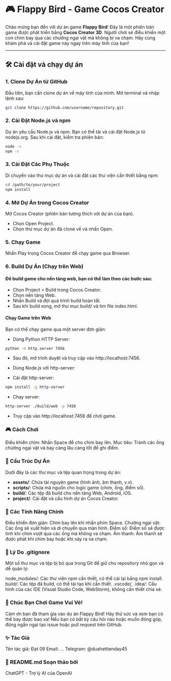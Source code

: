 # 🎮 Flappy Bird - Game Cocos Creator

Chào mừng bạn đến với dự án game **Flappy Bird**! Đây là một phiên bản game được phát triển bằng **Cocos Creator 3D**. Người chơi sẽ điều khiển một con chim bay qua các chướng ngại vật mà không bị va chạm. Hãy cùng khám phá và cài đặt game này ngay trên máy tính của bạn!

---

## 🛠 Cài đặt và chạy dự án

### 1. **Clone Dự Án từ GitHub**

Đầu tiên, bạn cần clone dự án về máy tính của mình. Mở terminal và nhập lệnh sau:

```bash
git clone https://github.com/username/repository.git
```
### 2. Cài Đặt Node.js và npm

Dự án yêu cầu Node.js và npm. Bạn có thể tải và cài đặt Node.js từ nodejs.org. Sau khi cài đặt, kiểm tra phiên bản:

```bash
node -v
npm -v
```
### 3. Cài Đặt Các Phụ Thuộc

Di chuyển vào thư mục dự án và cài đặt các thư viện cần thiết bằng npm:

```bash
cd /path/to/your/project
npm install
```

### 4. Mở Dự Án trong Cocos Creator

Mở Cocos Creator (phiên bản tương thích với dự án của bạn).
* Chọn Open Project.
* Chọn thư mục dự án đã clone về và nhấn Open.
### 5. Chạy Game
Nhấn Play trong Cocos Creator để chạy game qua Browser.

### 6. Build Dự Án (Chạy trên Web)

#### Để build game cho nền tảng web, bạn có thể làm theo các bước sau:

* Chọn Project > Build trong Cocos Creator.
* Chọn nền tảng Web.
* Nhấn Build và đợi quá trình build hoàn tất.
* Sau khi build xong, mở thư mục build/ và tìm file index.html.

#### Chạy Game trên Web

Bạn có thể chạy game qua một server đơn giản:

* Dùng Python HTTP Server:

```bash
python -m http.server 7456
```
- Sau đó, mở trình duyệt và truy cập vào http://localhost:7456.

* Dùng Node.js với http-server:

- Cài đặt http-server:

```bash
npm install -g http-server
```
- Chạy server:

```bash
http-server ./build/web -p 7456
```
- Truy cập vào http://localhost:7456 để chơi game.

### 🎮 Cách Chơi
Điều khiển chim: Nhấn Space để cho chim bay lên.
Mục tiêu: Tránh các ống chướng ngại vật và bay càng lâu càng tốt để ghi điểm.
### 📂 Cấu Trúc Dự Án
Dưới đây là các thư mục và tệp quan trọng trong dự án:

* **assets/**: Chứa tài nguyên game (hình ảnh, âm thanh, v.v).
* **scripts/**: Chứa mã nguồn cho logic game (chim, ống, điểm số).
* **build/**: Các tệp đã build cho nền tảng Web, Android, iOS.
* **project/**: Cài đặt và cấu hình dự án Cocos Creator.
### 🚀 Các Tính Năng Chính
Điều khiển đơn giản: Chim bay lên khi nhấn phím Space.
Chướng ngại vật: Các ống sẽ xuất hiện và di chuyển qua màn hình.
Điểm số: Điểm số sẽ được tính khi chim vượt qua các ống mà không va chạm.
Âm thanh: Âm thanh sẽ được phát khi chim bay hoặc khi xảy ra va chạm.
### 📝 Lý Do .gitignore
Một số thư mục và tệp bị bỏ qua trong Git để giữ cho repository nhỏ gọn và dễ quản lý:

node_modules/: Các thư viện npm cần thiết, có thể cài lại bằng npm install.
build/: Các tệp đã build, có thể tái tạo khi cần thiết.
.vscode/, .idea/: Cấu hình của các IDE (Visual Studio Code, WebStorm), không cần thiết chia sẻ.
### 🎉 Chúc Bạn Chơi Game Vui Vẻ!
Cảm ơn bạn đã tham gia vào dự án Flappy Bird! Hãy thử sức và xem bạn có thể bay được bao xa! Nếu bạn có bất kỳ câu hỏi nào hoặc muốn đóng góp, đừng ngần ngại tạo issue hoặc pull request trên GitHub.

### ✨ Tác Giả
Tên tác giả: Đạt 09
Email: ...
Telegram: @duahettienday45 

### 📝 README.md Soạn thảo bởi
ChatGPT - Trợ lý AI của OpenAI